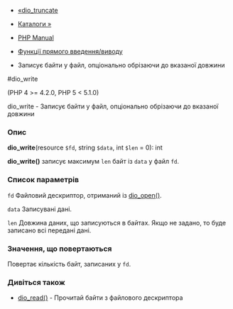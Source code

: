 - [«dio_truncate](function.dio-truncate.md)
- [Каталоги »](book.dir.md)

- [PHP Manual](index.md)
- [Функції прямого введення/виводу](ref.dio.md)
- Записує байти у файл, опціонально обрізаючи до вказаної довжини

#dio_write

(PHP 4 \>= 4.2.0, PHP 5 \< 5.1.0)

dio_write - Записує байти у файл, опціонально обрізаючи до вказаної
довжини

### Опис

**dio_write**(resource `$fd`, string `$data`, int `$len` = 0): int

**dio_write()** записує максимум `len` байт із `data` у файл `fd`.

### Список параметрів

`fd`
Файловий дескриптор, отриманий із [dio_open()](function.dio-open.md).

`data`
Записувані дані.

`len`
Довжина даних, що записуються в байтах. Якщо не задано, то буде записано
всі передані дані.

### Значення, що повертаються

Повертає кількість байт, записаних у `fd`.

### Дивіться також

- [dio_read()](function.dio-read.md) - Прочитай байти з файлового
дескриптора
